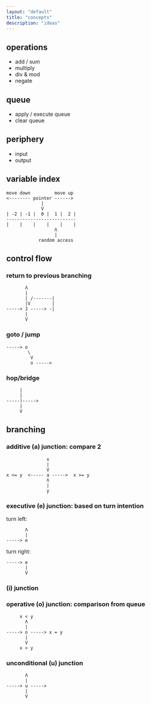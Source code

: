 ```yaml
---
layout: "default"
title: "concepts"
description: "ideas"
---
```


## operations

- add / sum
- multiply
- div & mod
- negate

## queue

- apply / execute queue
- clear queue

## periphery

- input
- output

## variable index

```
move down         move up
<-------- pointer ------>
             |
             V
| -2 | -1 |  0 |  1 |  2 |
--------------------------
|    |    |    |    |    |
                  Λ
                  |
            random access
```

## control flow

### return to previous branching

```
       Λ
       |
       | /-------|
       |V        |
-----> J -----> -|
       |
       V
```

### goto / jump

```
-----> o
        \
         V
         o ----->
```

### hop/bridge

```
     |
     |
-----)----->
     |
     V
```

## branching

### additive (a) junction: compare 2

```
               x
               |
               V
x <= y  <----- a ----->  x >= y
               Λ
               |
               y
```

### executive (e) junction: based on turn intention

turn left:
```
       Λ
       |
-----> e
```

turn right:
```
-----> e
       |
       V
```

### (i) junction

### operative (o) junction: comparison from queue

```
     x < y
       Λ
       |
-----> o -----> x = y
       |
       V
     x > y
```

### unconditional (u) junction

```
       Λ
       |
-----> u ----->
       |
       V
```

